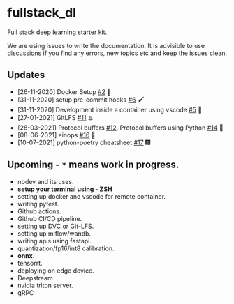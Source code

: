 # fullstack_dl
Full stack deep learning starter kit. 

We are using issues to write the documentation. It is advisible to use discussions if you find any errors, new topics etc and keep the issues clean. 

## Updates
- [26-11-2020] Docker Setup [#2](https://github.com/prakashjayy/fullstack_dl/issues/2) 🍮
- [31-11-2020] setup pre-commit hooks [#6](https://github.com/prakashjayy/fullstack_dl/issues/6) 🖌️
- [31-11-2020] Development inside a container using vscode [#5](https://github.com/prakashjayy/fullstack_dl/issues/5) 🥇
- [27-01-2021] GitLFS [#11](https://github.com/prakashjayy/fullstack_dl/issues/11) ♨️
- [28-03-2021] Protocol buffers [#12](https://github.com/prakashjayy/fullstack_dl/issues/12), Protocol buffers using Python [#14](https://github.com/prakashjayy/fullstack_dl/issues/14) 🤯
- [08-06-2021] einops [#16](https://github.com/prakashjayy/fullstack_dl/issues/16) 🧑
- [10-07-2021] python-poetry cheatsheet [#17](https://github.com/prakashjayy/fullstack_dl/issues/17) 🎆

## Upcoming - `*` means work in progress.
- nbdev and its uses.
- **setup your terminal using - ZSH**
- setting up docker and vscode for remote container.
- writing pytest.
- Github actions.
- Github CI/CD pipeline.
- setting up DVC or Git-LFS.
- setting up mlflow/wandb.
- writing apis using fastapi.
- quantization/fp16/int8 calibration.
- **onnx.**
- tensorrt.
- deploying on edge device.
- Deepstream
- nvidia triton server.
- gRPC
